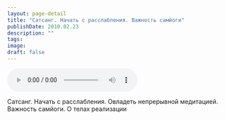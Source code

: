 ```yaml
---
layout: page-detail
title: "Сатсанг. Начать с расслабления. Важность самйоги"
publishDate: 2010.02.23
description: ""
tags:
image:
draft: false
---
```


<audio title="2010.02.23 - Сатсанг. Начать с расслабления. Важность самйоги.mp3" src="/upload/iblock/aa0/aa037210aa85f7ebaf4fcd7ec3469000.mp3" controls=""></audio>

 Сатсанг. Начать с расслабления. Овладеть непрерывной медитацией.  
 Важность самйоги. О телах реализации   

  
